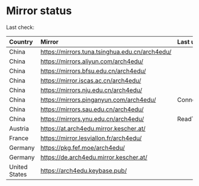 <script src="./time.js"></script>
# Mirror status
Last check: <script type="text/javascript">localize(1671527978.2077286);</script>

|Country|Mirror|Last update|
|:------|:-----|:----------|
|China|https://mirrors.tuna.tsinghua.edu.cn/arch4edu/|<script type="text/javascript">localize(1671518117);</script>|
|China|https://mirrors.aliyun.com/arch4edu/|<script type="text/javascript">localize(1671431822);</script>|
|China|https://mirrors.bfsu.edu.cn/arch4edu/|<script type="text/javascript">localize(1671474916);</script>|
|China|https://mirror.iscas.ac.cn/arch4edu/|<script type="text/javascript">localize(1671518117);</script>|
|China|https://mirrors.nju.edu.cn/arch4edu/|<script type="text/javascript">localize(1671431822);</script>|
|China|https://mirrors.pinganyun.com/arch4edu/|ConnectTimeout|
|China|https://mirrors.sau.edu.cn/arch4edu/|<script type="text/javascript">localize(1671258899);</script>|
|China|https://mirrors.ynu.edu.cn/arch4edu/|ReadTimeout|
|Austria|https://at.arch4edu.mirror.kescher.at/|<script type="text/javascript">localize(1671474916);</script>|
|France|https://mirror.lesviallon.fr/arch4edu/|<script type="text/javascript">localize(1671474916);</script>|
|Germany|https://pkg.fef.moe/arch4edu/|<script type="text/javascript">localize(1671474916);</script>|
|Germany|https://de.arch4edu.mirror.kescher.at/|<script type="text/javascript">localize(1671474916);</script>|
|United States|https://arch4edu.keybase.pub/|<script type="text/javascript">localize(1671474916);</script>|

<script src="./tablefilter/tablefilter.js"></script>
<script src="./table.js"></script>
